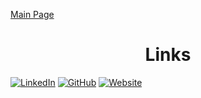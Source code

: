 [Main Page](../index)

<h1 align="center">Links</h1>

[![LinkedIn](https://img.shields.io/badge/LinkedIn-0077B5?style=for-the-badge&logo=linkedin&logoColor=white)](https://www.linkedin.com/in/tyler-flar)
[![GitHub](https://img.shields.io/badge/GitHub-100000?style=for-the-badge&logo=github&logoColor=white)](https://github.com/TylerFlar)
[![Website](https://img.shields.io/badge/Website-FF5722?style=for-the-badge&logo=google-chrome&logoColor=white)](https://tylerflar.com)